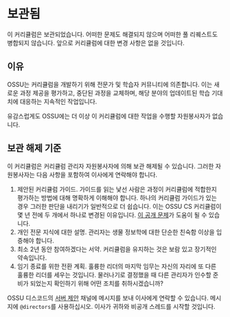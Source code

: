 # 보관됨
이 커리큘럼은 보관되었습니다.
어떠한 문제도 해결되지 않으며 어떠한 풀 리퀘스트도 병합되지 않습니다.
앞으로 커리큘럼에 대한 변경 사항은 없을 것입니다.

## 이유
OSSU는 커리큘럼을 개발하기 위해 전문가 및 학습자 커뮤니티에 의존합니다.
이는 새로운 과정 제공을 평가하고, 중단된 과정을 교체하며, 해당 분야의 업데이트된 학습 기대치에 대응하는 지속적인 작업입니다.

유감스럽게도 OSSU에는 더 이상 이 커리큘럼에 대한 작업을 수행할 자원봉사자가 없습니다.

## 보관 해제 기준
이 커리큘럼은 커리큘럼 관리자 자원봉사자에 의해 보관 해제될 수 있습니다.
그러한 자원봉사자는 다음 사항을 포함하여 이사에게 연락해야 합니다.

1. 제안된 커리큘럼 가이드.
   가이드를 읽는 낯선 사람은 과정이 커리큘럼에 적합한지 평가하는 방법에 대해 명확하게 이해해야 합니다.
   하나의 커리큘럼 가이드가 있는 경우 그러한 판단을 내리기가 일반적으로 더 쉽습니다. 이는 OSSU CS 커리큘럼이 몇 년 전에 두 개에서 하나로 변경된 이유입니다.
   [이 공개 문제](https://github.com/ossu/bioinformatics/issues/28)가 도움이 될 수 있습니다.
2. 개인 전문 지식에 대한 설명.
   관리자는 생물 정보학에 대한 단순한 친숙함 이상을 입증해야 합니다.
3. 최소 2년 동안 참여하겠다는 서약.
   커리큘럼을 유지하는 것은 보람 있고 장기적인 약속입니다.
4. 임기 종료를 위한 전환 계획.
   훌륭한 리더의 마지막 임무는 자신의 자리에 또 다른 훌륭한 리더를 세우는 것입니다.
   물러나기로 결정했을 때 다른 관리자가 인수할 준비가 되었는지 확인하기 위해 어떤 조치를 취하시겠습니까?

OSSU 디스코드의 [서버 제안](https://discord.gg/ZQ2KRzU44D) 채널에 메시지를 보내 이사에게 연락할 수 있습니다.
메시지에 `@directors`를 사용하십시오.
이사가 귀하와 비공개 스레드를 시작할 것입니다.
